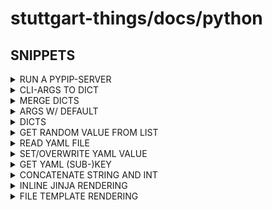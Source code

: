 # stuttgart-things/docs/python

## SNIPPETS

<details><summary>RUN A PYPIP-SERVER</summary>

```bash
# INSTALL SERVER
pip install pypiserver

# CREATE/DOWNLOADING
mkdir ~/packages
pip download requests -d ~/packages
pip download picker==2.3.0 -d ~/packages

# RUN SERVER
pypi-server run -p 8080 ~/package

# USE/INSTALL FROM SERVER
pip install --index-url http://localhost:8080/simple picker
```

</details>

<details><summary>CLI-ARGS TO DICT</summary>

```python3
#!/usr/bin/env python3

import argparse

# PARSE ARGS
parser = argparse.ArgumentParser()
parser.add_argument('-v', '--overwrites', default='')
args = parser.parse_args()

# SPLIT ARGS BY DELIMITER
overwrites = args.overwrites.split(";")

all_overwrites = {}

# LOOP OVER ARGS
for x in overwrites:
  split = x.split("=")
  all_overwrites[split[0]]=split[1]
```

</details>

<details><summary>MERGE DICTS</summary>

```python3
def merge_two_dicts(x, y):
    z = x.copy()   # start with keys and values of x
    z.update(y)    # modifies z with keys and values of y
    return z

defaults = {
    'cpu': "4",
    'memory': "8192",
}

overwrites = {
    'cpu': "8",
    'memory': "4096",
}

updated = merge_two_dicts(defaults, overwrites)
print(updated) # {'cpu': '8', 'memory': '4096'}
```

</details>

<details><summary>ARGS W/ DEFAULT</summary>

```python3
#!/usr/bin/env python3
import argparse

parser = argparse.ArgumentParser()
parser.add_argument('-f', '--values', default='values.yaml')
args = parser.parse_args()

print(args.values)
```

</details>

<details><summary>DICTS</summary>

```python3
# ..
disk = {
   'S': 32,
   'M': 64,
   'L': 81920,
   'XL': 12288,
}

os = {
   'labul-vsphere': {
      'ubuntu23': 'sthings-u23'
   }
}

print(disk['L'])
print(os['labul-vsphere']['ubuntu23'])
```

</details>

<details><summary>GET RANDOM VALUE FROM LIST</summary>

```python3
import random

# GET RANDOM ITEM FROM LIST
def get_random_fromlist(list):
  random_num = random.choice(list)
  print("Random select is : " + str(random_num))

  return str(random_num)
```

</details>

<details><summary>READ YAML FILE</summary>

```yaml
# values.yaml
---
source: github.com/stuttgart-things/aws-ec2-vm
region:
  - eu-central-1
  - eu-central-2
  - eu-central-3
vpc: vpc-ec6e8e86
ami: ami-023adaba598e661ac
itype:
  - t2.micro
  - t3.micro
  - t4.micro
```

```python3
import yaml

# OPEN YAML AS DICT
with open('values.yaml', 'r') as f:
    values = yaml.load(f, Loader=yaml.SafeLoader)

# ITERATE OVER THE VALUES DICTIONARY
for key in values:
  print(key)
  print(values[key])
```

</details>

<details><summary>SET/OVERWRITE YAML VALUE</summary>

```python3
values['call']['source'] = "local"
```

</details>

<details><summary>GET YAML (SUB-)KEY</summary>

```yaml
# values.yaml
---
name: hello
call:
  source: '"github.com/stuttgart-things/aws-ec2-vm"'
  region:
```

```python3
with open(args.values, 'r') as f:
    values = yaml.load(f, Loader=yaml.SafeLoader)

renderedTemplate = render_template(values.get('call'))
```

</details>

<details><summary>CONCATENATE STRING AND INT</summary>

```python3
now = datetime.now()
scan_id = f'{now.year}-{now.month}-{now.day}-{now.minute}-{now.second}'
```

</details>

<details><summary>INLINE JINJA RENDERING</summary>

```python3
#!/usr/bin/env python3
from jinja2 import Template
name = input("Enter your name: ")
tm = Template("Hello {{ name }}")
msg = tm.render(name=name)
print(msg)
```

```python3
#!/usr/bin/env python3

from jinja2 import Template
import os

inlineTemplate = "{% for count in range(0, vm_count) %}{% if loop.first%}{{ vm }}{% else %}{{ vm }}-{{ loop.index }}{% endif %}{% if not loop.last %}, {% endif %}{% endfor %}"

def render_template(values):
  template = Template(inlineTemplate)
  renderedTemplate = template.render(values)

  return str(renderedTemplate)

def main():

    values = {
       'vm': 'minnesota',
       'vm_count': 4,
    }

    rendered = render_template(values)
    print(rendered)

if __name__ == '__main__':
    main()
```

</details>

<details><summary>FILE TEMPLATE RENDERING</summary>

## EXAMPLE 1

```bash
# template.json
#...
"source": "url",
          "type": "json",
          "url": "{{ uploaded_data_url }}",
          "url_options": {
            "data": "",
            "method": "GET"
#..
```

```python3
# RENDER GRAFANA TEMPLATE/DASHBOARD
environment = Environment(loader=FileSystemLoader(current_dir+'/'))
template = environment.get_template(grafana_template_filename)
rendered_template = template.render(
    uploaded_data_url = upload_address + "/" +data_json_outputfile
)

print(rendered_template)

# WRITE RENDERED TEMPLATE TO DISK
file_object = open(template_json_outputfile, "w")
file_object.write(rendered_template)
file_object.close()
```

## EXAMPLE 2

```bash
# message.txt
{# templates/message.txt #}

Hello {{ name }}!

I'm happy to inform you that you did very well on today's {{ test_name }}.
You reached {{ score }} out of {{ max_score }} points.

See you tomorrow!
Pat
```

```python3
#!/usr/bin/env python3
# write_messages.py

from jinja2 import Environment, FileSystemLoader
import os

max_score = 100
test_name = "Python Challenge"
students = [
    {"name": "Sandrine",  "score": 100},
    {"name": "Gergeley", "score": 87},
    {"name": "Frieda", "score": 92},
]

path = os.path.dirname(os.path.realpath(__file__))
print(path+"/")

environment = Environment(loader=FileSystemLoader(path+"/"))
template = environment.get_template("message.txt")

for student in students:
    filename = f"message_{student['name'].lower()}.txt"
    content = template.render(
        student,
        max_score=max_score,
        test_name=test_name
    )
    with open(filename, mode="w", encoding="utf-8") as message:
        message.write(content)
        print(f"... wrote {filename}")
```

</details>
